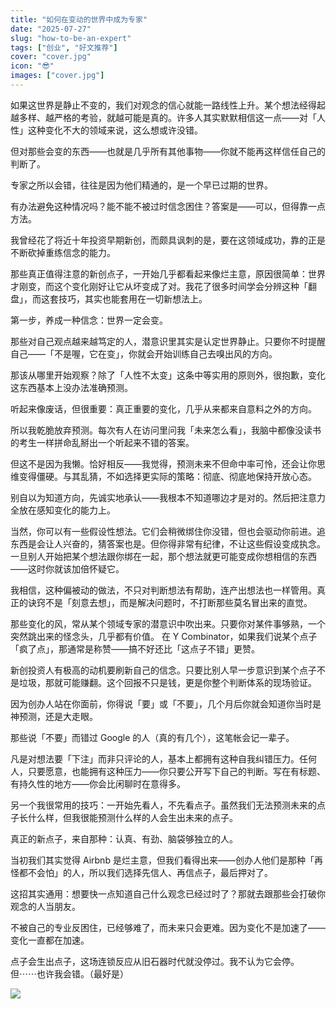 ```yaml
---
title: "如何在变动的世界中成为专家"
date: "2025-07-27"
slug: "how-to-be-an-expert"
tags: ["创业", "好文推荐"]
cover: "cover.jpg"
icon: "😎"
images: ["cover.jpg"]
---
```

如果这世界是静止不变的，我们对观念的信心就能一路线性上升。某个想法经得起越多样、越严格的考验，就越可能是真的。许多人其实默默相信这一点——对「人性」这种变化不大的领域来说，这么想或许没错。



但对那些会变的东西——也就是几乎所有其他事物——你就不能再这样信任自己的判断了。



专家之所以会错，往往是因为他们精通的，是一个早已过期的世界。



有办法避免这种情况吗？能不能不被过时信念困住？答案是——可以，但得靠一点方法。



我曾经花了将近十年投资早期新创，而颇具讽刺的是，要在这领域成功，靠的正是不断砍掉重练信念的能力。



那些真正值得注意的新创点子，一开始几乎都看起来像烂主意，原因很简单：世界才刚变，而这个变化刚好让它从坏变成了对。我花了很多时间学会分辨这种「翻盘」，而这套技巧，其实也能套用在一切新想法上。



第一步，养成一种信念：世界一定会变。



那些对自己观点越来越笃定的人，潜意识里其实是认定世界静止。只要你不时提醒自己——「不是喔，它在变」，你就会开始训练自己去嗅出风的方向。



那该从哪里开始观察？除了「人性不太变」这条中等实用的原则外，很抱歉，变化这东西基本上没办法准确预测。



听起来像废话，但很重要：真正重要的变化，几乎从来都来自意料之外的方向。



所以我乾脆放弃预测。每次有人在访问里问我「未来怎么看」，我脑中都像没读书的考生一样拼命乱掰出一个听起来不错的答案。



但这不是因为我懒。恰好相反——我觉得，预测未来不但命中率可怜，还会让你思维变得僵硬。与其乱猜，不如选择更实际的策略：彻底、彻底地保持开放心态。



别自以为知道方向，先诚实地承认——我根本不知道哪边才是对的。然后把注意力全放在感知变化的能力上。



当然，你可以有一些假设性想法。它们会稍微绑住你没错，但也会驱动你前进。追东西是会让人兴奋的，猜答案也是。但你得非常有纪律，不让这些假设变成执念。
一旦别人开始把某个想法跟你绑在一起，那个想法就更可能变成你想相信的东西——这时你就该加倍怀疑它。



我相信，这种偏被动的做法，不只对判断想法有帮助，连产出想法也一样管用。真正的诀窍不是「刻意去想」，而是解决问题时，不打断那些莫名冒出来的直觉。



那些变化的风，常从某个领域专家的潜意识中吹出来。只要你对某件事够熟，一个突然跳出来的怪念头，几乎都有价值。
在 Y Combinator，如果我们说某个点子「疯了点」，那通常是称赞——搞不好还比「这点子不错」更赞。



新创投资人有极高的动机要刷新自己的信念。只要比别人早一步意识到某个点子不是垃圾，那就可能赚翻。这个回报不只是钱，更是你整个判断体系的现场验证。



因为创办人站在你面前，你得说「要」或「不要」，几个月后你就会知道你当时是神预测，还是大走眼。



那些说「不要」而错过 Google 的人（真的有几个），这笔帐会记一辈子。



凡是对想法要「下注」而非只评论的人，基本上都拥有这种自我纠错压力。任何人，只要愿意，也能拥有这种压力——你只要公开写下自己的判断。写在有标题、有持久性的地方——你会比闲聊时在意得多。



另一个我很常用的技巧：一开始先看人，不先看点子。虽然我们无法预测未来的点子长什么样，但我很能预测什么样的人会生出未来的点子。



真正的新点子，来自那种：认真、有劲、脑袋够独立的人。



当初我们其实觉得 Airbnb 是烂主意，但我们看得出来——创办人他们是那种「再怪都不会怕」的人，所以我们选择先信人、再信点子，最后押对了。



这招其实通用：想要快一点知道自己什么观念已经过时了？那就去跟那些会打破你观念的人当朋友。



不被自己的专业反困住，已经够难了，而未来只会更难。因为变化不是加速了——变化一直都在加速。



点子会生出点子，这场连锁反应从旧石器时代就没停过。我不认为它会停。
但⋯⋯也许我会错。（最好是）




![](https://prod-files-secure.s3.us-west-2.amazonaws.com/112d0858-5090-4d34-a606-b75eb8d65fd2/46476355-9cf3-4e99-9b7a-3531bc426380/1000202064.png?X-Amz-Algorithm=AWS4-HMAC-SHA256&X-Amz-Content-Sha256=UNSIGNED-PAYLOAD&X-Amz-Credential=ASIAZI2LB466YCXMJECQ%2F20251031%2Fus-west-2%2Fs3%2Faws4_request&X-Amz-Date=20251031T141421Z&X-Amz-Expires=3600&X-Amz-Security-Token=IQoJb3JpZ2luX2VjEE4aCXVzLXdlc3QtMiJGMEQCIQDWOuXyeIBs1ptccI4Fblm97O%2FbGAZOT1QqieYiHF3OkwIfbMu4O0hzMAbic6a5SiyyrGCTyxl%2FY7XOCX6MKjXq7Cr%2FAwgXEAAaDDYzNzQyMzE4MzgwNSIMc1OJ3p69IgV2V%2FAAKtwDbZ3vzr1TtUTs5PMVU0lm%2BoBJBpMNCATm56w3%2Bc8N54cxEBBww63v5ZtYIO6u3MD2lPw5yV%2BDA%2FygDb5Tn96%2FCNJ0JyhEJf%2Bc%2BEStxA327tjVm0xs61V6egUhY3nH9R6ef0C1aYaoKTHkR4LHOKp5rButXuTZO%2BkMu%2BZrvpdfOv88mLm2Idy1jJo5lZdQzU4wf%2FeIALy%2F8uoSExO78ETv6XvANQUMMG4KRaF8ce%2BGjG9bWhF%2BpAwbY6NiPOU%2FgXNcZxS%2FoVp%2BZDVfebHh2nWiMD8BoORVbTku9tpZUQ3xvPjyIHX2YtCROJqzF61F0hyueBzKQusjwfNIun8xVfUCj8JFDTczAmcGvun1kl6HK%2BPCjzdmpKAPJcTfqdw6TqTw8Thh1xiEbCwg2uzCjxNy2kOwQauw%2Bgrfx66%2BG02GG4zidw5HIOvQJszhxfiePP%2F3P0Psb4ULdDHhPO6rVWSp8%2FWh0bMMlmFgA0j1U3A5WR6dwbh3uZBKogl0oBhCoX95yC58DjLbsiNlgySuwZg1P71Q%2B8mEbm9kwcFlRLNwRscctvu9mcDuE%2BuZbSKs0ZwCkpIO1fI%2Fk6lDDI5GUOnQRcL7JdfVOQb9LXAgMZ3fp8TxcxD1VV9pKVXCYCQwgPuSyAY6pgEm6NHqVN8SMuYRsNUmz9hgn3Ruhxz9s%2BfR8GN%2B6JqzY3rudqYni%2FQMiqE%2Fmh8OiAnVVkjk%2BLxXUvlZ4bI7gSV7p9L9luoc1V7jv0syJAl2h2qx3MdcK17ubxaxmgj8KHkNfGLebXXML6I9ksIt5L%2BDBdJs%2FETsmmUCBxejXRvuSJ%2FRCXuV84l3yX302DofgoWLF6iyIUC5AQ0E2LRsKxiVCPF2Bl60&X-Amz-Signature=7149602638414fe4420986ad62a4c5fb654150f0d6abc5f5d2f71fd476abdcf8&X-Amz-SignedHeaders=host&x-amz-checksum-mode=ENABLED&x-id=GetObject)

